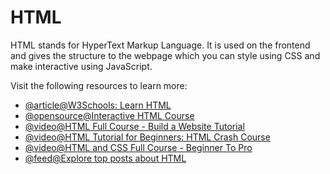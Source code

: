 # HTML

HTML stands for HyperText Markup Language. It is used on the frontend and gives the structure to the webpage which you can style using CSS and make interactive using JavaScript.

Visit the following resources to learn more:

- [@article@W3Schools: Learn HTML](https://www.w3schools.com/html/html_intro.asp)
- [@opensource@Interactive HTML Course](https://github.com/denysdovhan/learnyouhtml)
- [@video@HTML Full Course - Build a Website Tutorial](https://www.youtube.com/watch?v=pQN-pnXPaVg)
- [@video@HTML Tutorial for Beginners: HTML Crash Course](https://www.youtube.com/watch?v=qz0aGYrrlhU)
- [@video@HTML and CSS Full Course - Beginner To Pro](https://youtu.be/a_iQb1lnAEQ)
- [@feed@Explore top posts about HTML](https://app.daily.dev/tags/html?ref=roadmapsh)
